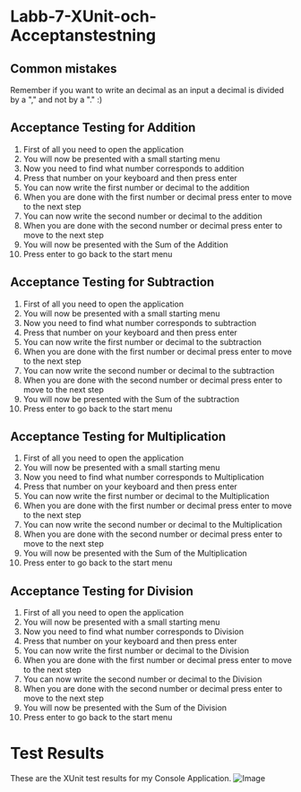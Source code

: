 # Labb-7-XUnit-och-Acceptanstestning

## Common mistakes
Remember if you want to write an decimal as an input a decimal is divided by a "," and not by a "." :)

## Acceptance Testing for Addition 
1. First of all you need to open the application
2. You will now be presented with a small starting menu
3. Now you need to find what number corresponds to addition
4. Press that number on your keyboard and then press enter
5. You can now write the first number or decimal to the addition
6. When you are done with the first number or decimal press enter to move to the next step
7. You can now write the second number or decimal to the addition
8. When you are done with the second number or decimal press enter to move to the next step
9. You will now be presented with the Sum of the Addition
10. Press enter to go back to the start menu 

## Acceptance Testing for Subtraction 
1. First of all you need to open the application
2. You will now be presented with a small starting menu
3. Now you need to find what number corresponds to subtraction
4. Press that number on your keyboard and then press enter
5. You can now write the first number or decimal to the subtraction
6. When you are done with the first number or decimal press enter to move to the next step
7. You can now write the second number or decimal to the subtraction
8. When you are done with the second number or decimal press enter to move to the next step
9. You will now be presented with the Sum of the subtraction
10. Press enter to go back to the start menu 

## Acceptance Testing for Multiplication 
1. First of all you need to open the application
2. You will now be presented with a small starting menu
3. Now you need to find what number corresponds to Multiplication
4. Press that number on your keyboard and then press enter
5. You can now write the first number or decimal to the Multiplication
6. When you are done with the first number or decimal press enter to move to the next step
7. You can now write the second number or decimal to the Multiplication
8. When you are done with the second number or decimal press enter to move to the next step
9. You will now be presented with the Sum of the Multiplication
10. Press enter to go back to the start menu 

## Acceptance Testing for Division 
1. First of all you need to open the application
2. You will now be presented with a small starting menu
3. Now you need to find what number corresponds to Division
4. Press that number on your keyboard and then press enter
5. You can now write the first number or decimal to the Division
6. When you are done with the first number or decimal press enter to move to the next step
7. You can now write the second number or decimal to the Division
8. When you are done with the second number or decimal press enter to move to the next step
9. You will now be presented with the Sum of the Division
10. Press enter to go back to the start menu 

# Test Results
These are the XUnit test results for my Console Application.
![Image](https://cdn.discordapp.com/attachments/371248402920374273/1117808159478784050/image.png)

